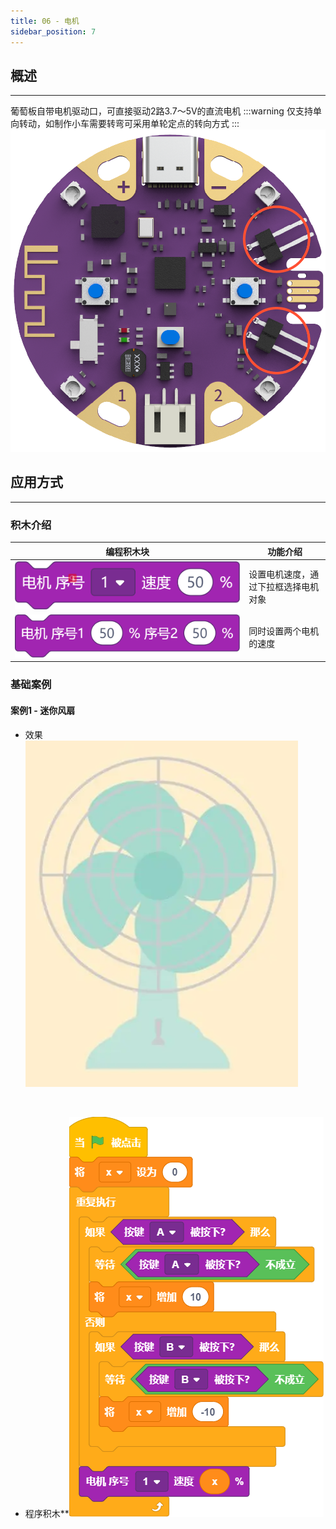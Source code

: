 ```yaml
---
title: 06 - 电机
sidebar_position: 7
---
```





## 概述

---

葡萄板自带电机驱动口，可直接驱动2路3.7～5V的直流电机
:::warning
仅支持单向转动，如制作小车需要转弯可采用单轮定点的转向方式
:::
![资源 8.png](1673508429670-e909b938-bf65-4332-922c-609f4faf1cba.png)




## 应用方式

---



### 积木介绍
| **编程积木块** | **功能介绍** |
| --- | --- |
| ![2022-12-01_10-23-12.png](1669861458336-529edd40-c075-4dfe-be2e-42fee2ecad70.png) | 设置电机速度，通过下拉框选择电机对象 |
| ![2022-12-01_10-24-26.png](1669861477984-7053fd6a-1ab6-4ccd-8ebf-688af35ddff7.png) | 同时设置两个电机的速度 |






### 基础案例


#### 案例1 - 迷你风扇

- 效果<br />![image.png](1670322932584-ad5a7724-3527-4f33-9b3f-5d685a1fc87b.png)

<br />

- 程序积木**![screenshoot-2212061833.png](1670322841094-c4a40c8d-d288-48f4-8cae-484a2b786003.png)


